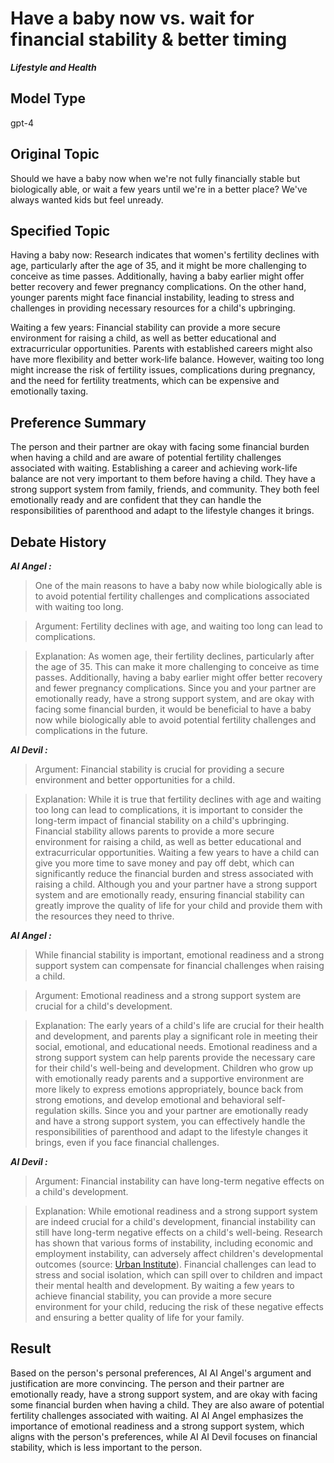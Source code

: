 # Have a baby now vs. wait for financial stability & better timing

***Lifestyle and Health***



## Model Type

gpt-4

## Original Topic

Should we have a baby now when we're not fully financially stable but biologically able, or wait a few years until we're in a better place? We've always wanted kids but feel unready.

## Specified Topic

Having a baby now: Research indicates that women's fertility declines with age, particularly after the age of 35, and it might be more challenging to conceive as time passes. Additionally, having a baby earlier might offer better recovery and fewer pregnancy complications. On the other hand, younger parents might face financial instability, leading to stress and challenges in providing necessary resources for a child's upbringing.

Waiting a few years: Financial stability can provide a more secure environment for raising a child, as well as better educational and extracurricular opportunities. Parents with established careers might also have more flexibility and better work-life balance. However, waiting too long might increase the risk of fertility issues, complications during pregnancy, and the need for fertility treatments, which can be expensive and emotionally taxing.

## Preference Summary

The person and their partner are okay with facing some financial burden when having a child and are aware of potential fertility challenges associated with waiting. Establishing a career and achieving work-life balance are not very important to them before having a child. They have a strong support system from family, friends, and community. They both feel emotionally ready and are confident that they can handle the responsibilities of parenthood and adapt to the lifestyle changes it brings.

## Debate History


***AI Angel :***

> One of the main reasons to have a baby now while biologically able is to avoid potential fertility challenges and complications associated with waiting too long.

> Argument: Fertility declines with age, and waiting too long can lead to complications.

> Explanation: As women age, their fertility declines, particularly after the age of 35. This can make it more challenging to conceive as time passes. Additionally, having a baby earlier might offer better recovery and fewer pregnancy complications. Since you and your partner are emotionally ready, have a strong support system, and are okay with facing some financial burden, it would be beneficial to have a baby now while biologically able to avoid potential fertility challenges and complications in the future.



***AI Devil :***

> Argument: Financial stability is crucial for providing a secure environment and better opportunities for a child.

> Explanation: While it is true that fertility declines with age and waiting too long can lead to complications, it is important to consider the long-term impact of financial stability on a child's upbringing. Financial stability allows parents to provide a more secure environment for raising a child, as well as better educational and extracurricular opportunities. Waiting a few years to have a child can give you more time to save money and pay off debt, which can significantly reduce the financial burden and stress associated with raising a child. Although you and your partner have a strong support system and are emotionally ready, ensuring financial stability can greatly improve the quality of life for your child and provide them with the resources they need to thrive.



***AI Angel :***

> While financial stability is important, emotional readiness and a strong support system can compensate for financial challenges when raising a child.

> Argument: Emotional readiness and a strong support system are crucial for a child's development.

> Explanation: The early years of a child's life are crucial for their health and development, and parents play a significant role in meeting their social, emotional, and educational needs. Emotional readiness and a strong support system can help parents provide the necessary care for their child's well-being and development. Children who grow up with emotionally ready parents and a supportive environment are more likely to express emotions appropriately, bounce back from strong emotions, and develop emotional and behavioral self-regulation skills. Since you and your partner are emotionally ready and have a strong support system, you can effectively handle the responsibilities of parenthood and adapt to the lifestyle changes it brings, even if you face financial challenges.



***AI Devil :***

> Argument: Financial instability can have long-term negative effects on a child's development.

> Explanation: While emotional readiness and a strong support system are indeed crucial for a child's development, financial instability can still have long-term negative effects on a child's well-being. Research has shown that various forms of instability, including economic and employment instability, can adversely affect children's developmental outcomes (source: [Urban Institute](https://www.urban.org/sites/default/files/publication/32756/412899-What-Are-the-Effects-of-Instability-on-Child-Development-.PDF)). Financial challenges can lead to stress and social isolation, which can spill over to children and impact their mental health and development. By waiting a few years to achieve financial stability, you can provide a more secure environment for your child, reducing the risk of these negative effects and ensuring a better quality of life for your family.



## Result

Based on the person's personal preferences, AI AI Angel's argument and justification are more convincing. The person and their partner are emotionally ready, have a strong support system, and are okay with facing some financial burden when having a child. They are also aware of potential fertility challenges associated with waiting. AI AI Angel emphasizes the importance of emotional readiness and a strong support system, which aligns with the person's preferences, while AI AI Devil focuses on financial stability, which is less important to the person.